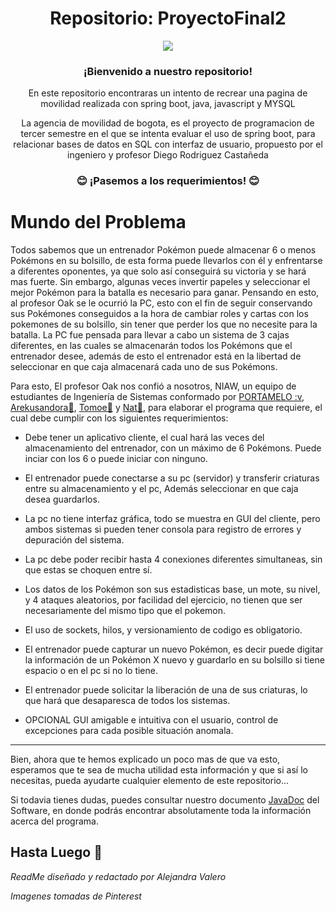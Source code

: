 <p align="center">
<h1 align="center">Repositorio: ProyectoFinal2</h1>
<div align="center"><img src="https://www.cali.gov.co/movilidad/info/principal/media/pubInt/thumbs/thpub_700x400_173415.jpg"></div>
<p align="center">
<h3 align="center">¡Bienvenido a nuestro repositorio!</h3>
</p>
<p align="center"> En este repositorio encontraras un intento de recrear una pagina de movilidad realizada con spring boot, java, javascript y MYSQL</p>

<p align="center"> La agencia de movilidad de bogota, es el proyecto de programacion de tercer semestre en el que se intenta evaluar el uso de spring boot, para relacionar bases de datos en SQL con interfaz de usuario, propuesto por el ingeniero y profesor Diego Rodriguez Castañeda</p>

<h3 align="center"> 😊 ¡Pasemos a los requerimientos! 😊</h3>

# Mundo del Problema

Todos sabemos que un entrenador Pokémon puede almacenar 6 o menos Pokémons en su bolsillo, de esta forma puede llevarlos con él y enfrentarse a diferentes oponentes, ya que solo así conseguirá su victoria y se hará mas fuerte. Sin embargo, algunas veces invertir papeles y seleccionar el mejor Pokémon para la batalla es necesario para ganar. Pensando en esto, al profesor Oak se le ocurrió la PC, esto con el fin de seguir conservando sus Pokémones conseguidos a la hora de cambiar roles y cartas con los pokemones de su bolsillo, sin tener que perder los que no necesite para la batalla. La PC fue pensada para llevar a cabo un sistema de 3 cajas diferentes, en las cuales se almacenarán todos los Pokémons que el entrenador desee, además de esto el entrenador está en la libertad de seleccionar en que caja almacenará cada uno de sus Pokémons.

Para esto, El profesor Oak nos confió a nosotros, NIAW, un equipo de estudiantes de Ingeniería de Sistemas conformado por [PORTAMELO :v](https://github.com/PORTAMELO), [Arekusandora🧛](https://github.com/ArekuInBlueee), [Tomoe🌸](https://github.com/usapanda) y [Nat💙](https://github.com/NatVerB), para elaborar el programa que requiere, el cual debe cumplir con los siguientes requerimientos:


- Debe tener un aplicativo cliente, el cual hará las veces del almacenamiento del entrenador, con un máximo de 6 Pokémons. Puede inciar con los 6 o puede iniciar con ninguno.

- El entrenador puede conectarse a su pc (servidor) y transferir criaturas entre su almacenamiento y el pc, Además seleccionar en que caja desea guardarlos.

- La pc no tiene interfaz gráfica, todo se muestra en GUI del cliente, pero ambos sistemas si pueden tener consola para registro de errores y depuración del sistema.

- La pc debe poder recibir hasta 4 conexiones diferentes simultaneas, sin que estas se choquen entre sí.

- Los datos de los Pokémon son sus estadisticas base, un mote, su nivel, y 4 ataques aleatorios, por facilidad del ejercicio, no tienen que ser necesariamente del mismo tipo que el pokemon.

- El uso de sockets, hilos, y versionamiento de codigo es obligatorio.

- El entrenador puede capturar un nuevo Pokémon, es decir puede digitar la información de un Pokémon X nuevo y guardarlo en su bolsillo si tiene espacio o en el pc si no lo tiene.

- El entrenador puede solicitar la liberación de una de sus criaturas, lo que hará que desaparesca de todos los sistemas.

- OPCIONAL GUI amigable e intuitiva con el usuario, control de excepciones para cada posible situación anomala.

----------------------------------------------------------------------------------------------------------------------------------------------------------------------

Bien, ahora que te hemos explicado un poco mas de que va esto, esperamos que te sea de mucha utilidad esta información y que si así lo necesitas, pueda ayudarte cualquier elemento de este repositorio...

Si todavia tienes dudas, puedes consultar nuestro documento [JavaDoc]() del Software, en donde podrás encontrar absolutamente toda la información acerca del programa.

## Hasta Luego 💋

*ReadMe diseñado y redactado por Alejandra Valero*

*Imagenes tomadas de Pinterest*
